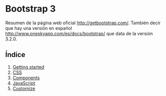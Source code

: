 Bootstrap 3
===========

Resumen de la página web oficial <http://getbootstrap.com/>.  También decir que hay una versión en español <http://www.oneskyapp.com/es/docs/bootstrap/> que data de la versión 3.2.0.

Índice
----------
1. [Getting started][1]
2. [CSS][2]
3. [Components][3]
4. [JavaScript][4]
5. [Customize][5]


[1]:1-GettingStarted.md
[2]:2.md
[3]:3.md
[4]:4.md
[5]:5.md